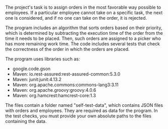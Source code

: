 The project's task is to assign orders in the most favorable way possible to employees. If a particular employee cannot take on a specific task, the next one is considered, and if no one can take on the order, it is rejected.

The program includes an algorithm that sorts orders based on their priority, which is determined by subtracting the execution time of the order from the time it needs to be placed. Then, such orders are assigned to a picker who has more remaining work time. The code includes several tests that check the correctness of the order in which the orders are placed.

The program uses libraries such as:
- google.code.gson
- Maven: io.rest-assured:rest-assured-common:5.3.0
- Maven: junit:junit:4.13.2
- Maven: org.apache.commons:commons-lang3:3.11
- Maven: org.apache.groovy:groovy:4.0.6
- Maven: org.hamcrest:hamcrest-core:1.3


The files contain a folder named "self-test-data", which contains JSON files with orders and employees. They are required as data for the program. In the test checks, you must provide your own absolute paths to the files containing the data.
